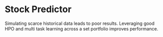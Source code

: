 # Stock Predictor

Simulating scarce historical data leads to poor results.
Leveraging good HPO and multi task learning across a set portfolio improves performance.
